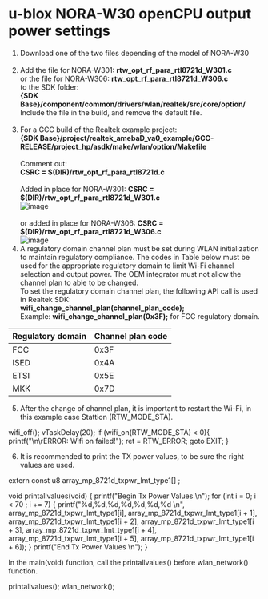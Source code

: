 # u-blox NORA-W30 openCPU output power settings

1. Download one of the two files depending of the model of NORA-W30<br><br>
2. Add the file for NORA-W301: **rtw_opt_rf_para_rtl8721d_W301.c**<br>
or the file for NORA-W306: **rtw_opt_rf_para_rtl8721d_W306.c**<br>
to the SDK folder:<br>
**{SDK Base}/component/common/drivers/wlan/realtek/src/core/option/**<br>
Include the file in the build, and remove the default file.<br><br>
3. For a GCC build of the Realtek example project:<br>
**{SDK Base}/project/realtek_amebaD_va0_example/GCC-RELEASE/project_hp/asdk/make/wlan/option/Makefile**<br><br>
Comment out:<br>
**CSRC = $(DIR)/rtw_opt_rf_para_rtl8721d.c**<br><br>
Added in place for NORA-W301: **CSRC = $(DIR)/rtw_opt_rf_para_rtl8721d_W301.c**<br>
![image](https://github.com/u-blox/u-blox-sho-OpenCPU/assets/11769925/039ebdd9-ce00-4422-92f5-3bc55d3d520a)<br><br>
or added in place for NORA-W306: **CSRC = $(DIR)/rtw_opt_rf_para_rtl8721d_W306.c**<br>
![image](https://github.com/u-blox/u-blox-sho-OpenCPU/assets/11769925/cfe6d267-0c89-425c-9948-684b2c20e190)
4. A regulatory domain channel plan must be set during WLAN initialization to maintain regulatory compliance. The codes in Table below must be used for the appropriate regulatory domain to limit Wi-Fi channel selection and output power. The OEM integrator must not allow the channel plan to able to be changed.<br>
To set the regulatory domain channel plan, the following API call is used in Realtek SDK:<br>
 **wifi_change_channel_plan(channel_plan_code);**<br>
Example: **wifi_change_channel_plan(0x3F);** for FCC regulatory domain.<br>

|Regulatory domain|Channel plan code|
|-----------------|-----------------|
|FCC|0x3F|
|ISED|0x4A|
|ETSI|0x5E|
|MKK|0x7D|

5. After the change of channel plan, it is important to restart the Wi-Fi, in this example case Stattion (RTW_MODE_STA).

wifi_off();
vTaskDelay(20);
if (wifi_on(RTW_MODE_STA) < 0){
    printf("\n\rERROR: Wifi on failed!");
    ret = RTW_ERROR;
    goto EXIT;
}

6. It is recommended to print the TX power values, to be sure the right values are used.

extern const u8 array_mp_8721d_txpwr_lmt_type1[] ;

void printallvalues(void)
{
    printf("Begin Tx Power Values \n");
    for (int i = 0; i < 70 ; i += 7) {
        printf("%d,%d,%d,%d,%d,%d,%d \n",  array_mp_8721d_txpwr_lmt_type1[i],
               array_mp_8721d_txpwr_lmt_type1[i + 1], array_mp_8721d_txpwr_lmt_type1[i + 2],
               array_mp_8721d_txpwr_lmt_type1[i + 3], array_mp_8721d_txpwr_lmt_type1[i + 4],
               array_mp_8721d_txpwr_lmt_type1[i + 5], array_mp_8721d_txpwr_lmt_type1[i + 6]);
    }
    printf("End Tx Power Values \n");
}

In the main(void) function, call the printallvalues() before wlan_network() function. 

printallvalues();
wlan_network();

